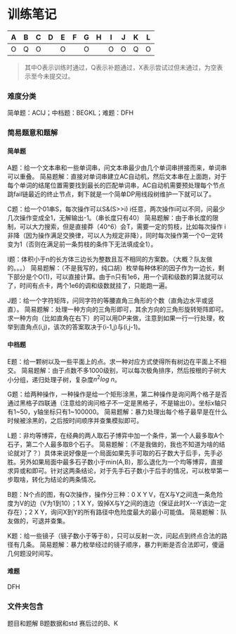 # 训练笔记

A|B|C|D|E|F|G|H|I|J|K|L
---|---|---|---|---|---|---|---|---|---|---|---
O|Q|O| |O| |O| |O|O|Q|O

> 其中O表示训练时通过，Q表示补题通过，X表示尝试过但未通过，为空表示至今未提交过。

### 难度分类

简单题：ACIJ；中档题：BEGKL；难题：DFH

### 简易题意和题解

#### 简单题
A题：给一个文本串和一些单词串，问文本串最少由几个单词串拼接而来，单词串可以重叠。
简易题解：直接对单词串建立AC自动机，然后文本串在上面跑，对于每个单词的结尾位置需要找到最长的匹配单词串，AC自动机需要预处理每个节点跳fail链最近的终止节点，剩下就是一个简单DP用线段树维护一下就可以了。

C题：给一个01串S，每次操作可以S&(S>>i) i任意，两次操作i可以不同，问最少几次操作变成全1，无解输出-1。（串长度只有40）
简易题解：由于串长度的限制，可以大力搜索，但是直接莽（40^6）会T，需要一定的剪枝，比如每次操作 i 非降（因为操作满足交换律，可以人为规定非降），同时每次操作第一个0一定转变为1（否则在满足前一条剪枝的条件下无法填成全1）。

I题：体积小于n的长方体三边长为整数且互不相同的方案数。（大概？队友做的。。。）
简易题解：（不是我写的，纯口胡）枚举每种体积的因子作为一边长，剩下部分是个O(1)，可以直接计算。由于n只有1e6，用一个调和级数的算法就可以了，时间有点卡，两个1e6的调和级数就挂了，只能跑一遍。

J题：给一个字符矩阵，问同字符的等腰直角三角形的个数（直角边水平或竖直）。
简易题解：处理一种方向的三角形即可，其余方向的三角形旋转矩阵即可。求一种方向（比如直角在右下）的可以用DP来做，注意到如果一行一行处理，枚举到直角点(i,j)，该次的答案取决于(i-1,j)与(i,j-1)。

#### 中档题
E题：给一颗树以及一些平面上的点。求一种对应方式使得所有树边在平面上不相交。
简易题解：由于点数不多1000级别，可以每次极角排序，然后按根的子树大小分组，递归处理子树，复杂度$n^2 log\ n$。

G题：给两种操作，一种操作是给一个矩形涂黑，第二种操作是询问两个格子是否通过黑格子四联通（注意给的询问格子不一定是黑格子，不是输出0）。坐标x轴只有1~50，y轴坐标只有1~100000。
简易题解：暴力处理出每个格子最早是在什么时候被涂黑的，之后按时间顺序并查集模拟即可。

L题：非均等博弈，在经典的两人取石子博弈中加一个条件，第一个人最多取A个石子，第二个人最多取B个石子。
简易题解：（不是我做的，我也不知道为啥的结论就对了？）具体来说好像是一个局面如果先手可取的石子数大于后手，先手必胜。另外如果局面中最多石子数小于min(A,B)，那么退化为一个均等博弈，直接求异或和即可。针对这两条结论，对于先手石子数小于后手的情况，可以枚举第一步取啥，转化为结论的两条情况。

B题：N个点的图，有Q次操作，操作分三种：0 X Y V，在X与Y之间连一条危险度为V的边（V为1到10）；1 X Y，毁掉X与Y之间的连边（保证此时X---Y该边一定存在）；2 X Y，询问X到Y的所有路径中危险度最大的最小可能值。
简易题解：队友做的，可退并查集。

K题：给一些镜子（镜子数小于等于8），只可以反射一次，问起点到终点合法的路径有几条。
简易题解：暴力枚举经过的镜子顺序，暴力判断是否合法即可，傻逼几何题没时间写。

#### 难题
DFH


### 文件夹包含

题目和题解
B题数据和std
赛后过的B、K